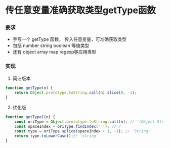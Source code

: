 
# 传任意变量准确获取类型getType函数

### 要求
- 手写一个 getType 函数， 传入任意变量，可准确获取类型
- 包括 number string boolean 等值类型
- 还有 object array map regexp等应用类型

### 实现

1. 简洁版本
``` js 
function getType(n) {
    return Object.prototype.toString.call(n).slice(8, -1);
}
```

2. 优化版
``` js
function getType1(n) {
    const oriType = Object.prototype.toString.call(n); // '[Object String]'
    const spaceIndex = oriType.findIndex(' '); // 7
    const type = oriType.splice(spaceIndex + 1, -1); // 'String'
    return type.toLowerCase();// 'string'
}
```

